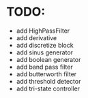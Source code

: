 # TODO:
+ add HighPassFilter
+ add derivative
+ add discretize block
+ add sinus generator
+ add boolean generator
+ add band pass filter
+ add butterworth filter
+ add threshold detector
+ add tri-state controller